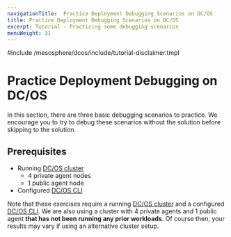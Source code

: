 ```yaml
---
navigationTitle:  Practice Deployment Debugging Scenarios on DC/OS
title: Practice Deployment Debugging Scenarios on DC/OS
excerpt: Tutorial - Practicing some debugging scenarios
menuWeight: 31
---
```

#include /mesosphere/dcos/include/tutorial-disclaimer.tmpl

<!-- IV. Hands On Examples Section -->

<a name=hands-on></a>

# Practice Deployment Debugging on DC/OS

In this section, there are three basic debugging scenarios to practice. We encourage you to try to debug these scenarios without the solution before skipping to the solution.

## Prerequisites

- Running [DC/OS cluster](/mesosphere/dcos/2.0/installing/)
    - 4 private agent nodes
    - 1 public agent node
- Configured [DC/OS CLI](/mesosphere/dcos/2.0/cli/install/)

Note that these exercises require a running [DC/OS cluster](/mesosphere/dcos/2.0/installing/) and a configured [DC/OS CLI](/mesosphere/dcos/2.0/cli/install/). We are also using a cluster with 4 private agents and 1 public agent **that has not been running any prior workloads**. Of course then, your results may vary if using an alternative cluster setup.

